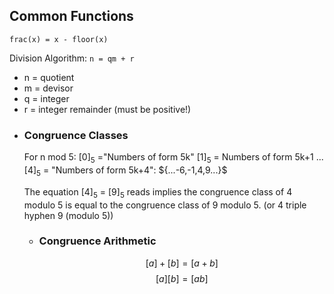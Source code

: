 ## Common Functions
``frac(x) = x - floor(x)``

Division Algorithm: ``n = qm + r``
* n = quotient
* m = devisor
* q = integer
* r = integer remainder (must be positive!)
- ### Congruence Classes
  For n mod 5:
  $[0]_5$ ="Numbers of form 5k"
  $[1]_5$ = Numbers of form 5k+1
  ...
  $[4]_5$ = "Numbers of form 5k+4": ${...-6,-1,4,9...\}$
  
  The equation $[4]_5$ = $[9]_5$ reads implies the congruence class of 4 modulo 5 is equal to the congruence class of 9 modulo 5. (or 4 triple hyphen 9 (modulo 5))
	- ### Congruence Arithmetic
	  $$[a]+[b] = [a+b]$$
	  $$[a][b] = [ab]$$